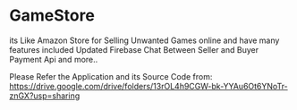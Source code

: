 # GameStore
its Like Amazon Store for Selling Unwanted Games online and have many features included 
Updated Firebase Chat Between Seller and Buyer 
Payment Api
and more..


Please Refer the Application and its Source Code from:
https://drive.google.com/drive/folders/13rOL4h9CGW-bk-YYAu6Ot6YNoTr-znGX?usp=sharing
